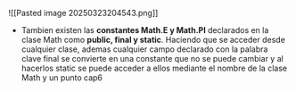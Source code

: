 ![[Pasted image 20250323204543.png]]

- Tambien existen las **constantes Math.E y Math.PI** declarados en la clase Math como **public, final y static**. Haciendo que se acceder desde cualquier clase, ademas cualquier campo declarado con la palabra clave final se convierte en una constante que no se puede cambiar  y al hacerlos static se puede acceder a ellos mediante el nombre de la clase Math y un punto
cap6